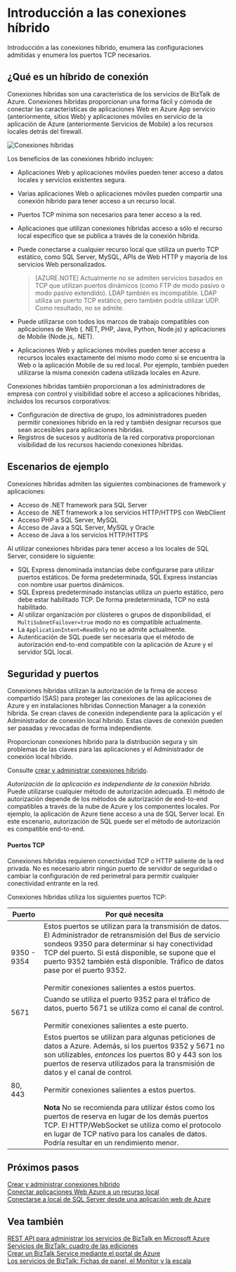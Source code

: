 <properties
    pageTitle="Introducción a las conexiones híbrido | Microsoft Azure"
    description="Obtenga información sobre conexiones híbridas, seguridad, puertos TCP y las configuraciones admitidas. MABS, WABS."
    services="biztalk-services"
    documentationCenter=""
    authors="MandiOhlinger"
    manager="erikre"
    editor=""/>

<tags
    ms.service="biztalk-services"
    ms.workload="integration"
    ms.tgt_pltfrm="na"
    ms.devlang="na"
    ms.topic="get-started-article"
    ms.date="10/18/2016"
    ms.author="ccompy"/>


# <a name="hybrid-connections-overview"></a>Introducción a las conexiones híbrido
Introducción a las conexiones híbrido, enumera las configuraciones admitidas y enumera los puertos TCP necesarios.


## <a name="what-is-a-hybrid-connection"></a>¿Qué es un híbrido de conexión

Conexiones híbridas son una característica de los servicios de BizTalk de Azure. Conexiones híbridas proporcionan una forma fácil y cómoda de conectar las características de aplicaciones Web en Azure App servicio (anteriormente, sitios Web) y aplicaciones móviles en servicio de la aplicación de Azure (anteriormente Servicios de Mobile) a los recursos locales detrás del firewall.

![Conexiones híbridas][HCImage]

Los beneficios de las conexiones híbrido incluyen:

- Aplicaciones Web y aplicaciones móviles pueden tener acceso a datos locales y servicios existentes segura.
- Varias aplicaciones Web o aplicaciones móviles pueden compartir una conexión híbrido para tener acceso a un recurso local.
- Puertos TCP mínima son necesarios para tener acceso a la red.
- Aplicaciones que utilizan conexiones híbridas acceso a sólo el recurso local específico que se publica a través de la conexión híbrida.
- Puede conectarse a cualquier recurso local que utiliza un puerto TCP estático, como SQL Server, MySQL, APIs de Web HTTP y mayoría de los servicios Web personalizados.

    > [AZURE.NOTE] Actualmente no se admiten servicios basados en TCP que utilizan puertos dinámicos (como FTP de modo pasivo o modo pasivo extendido). LDAP también es incompatible. LDAP utiliza un puerto TCP estático, pero también podría utilizar UDP. Como resultado, no se admite.

- Puede utilizarse con todos los marcos de trabajo compatibles con aplicaciones de Web (. NET, PHP, Java, Python, Node.js) y aplicaciones de Mobile (Node.js,. NET).
- Aplicaciones Web y aplicaciones móviles pueden tener acceso a recursos locales exactamente del mismo modo como si se encuentra la Web o la aplicación Mobile de su red local. Por ejemplo, también pueden utilizarse la misma conexión cadena utilizada locales en Azure.


Conexiones híbridas también proporcionan a los administradores de empresa con control y visibilidad sobre el acceso a aplicaciones híbridas, incluidos los recursos corporativos:

- Configuración de directiva de grupo, los administradores pueden permitir conexiones híbrido en la red y también designar recursos que sean accesibles para aplicaciones híbridas.
- Registros de sucesos y auditoría de la red corporativa proporcionan visibilidad de los recursos haciendo conexiones híbridas.


## <a name="example-scenarios"></a>Escenarios de ejemplo

Conexiones híbridas admiten las siguientes combinaciones de framework y aplicaciones:

- Acceso de .NET framework para SQL Server
- Acceso de .NET framework a los servicios HTTP/HTTPS con WebClient
- Acceso PHP a SQL Server, MySQL
- Acceso de Java a SQL Server, MySQL y Oracle
- Acceso de Java a los servicios HTTP/HTTPS

Al utilizar conexiones híbridas para tener acceso a los locales de SQL Server, considere lo siguiente:

- SQL Express denominada instancias debe configurarse para utilizar puertos estáticos. De forma predeterminada, SQL Express instancias con nombre usar puertos dinámicos.
- SQL Express predeterminado instancias utiliza un puerto estático, pero debe estar habilitado TCP. De forma predeterminada, TCP no está habilitado.
- Al utilizar organización por clústeres o grupos de disponibilidad, el `MultiSubnetFailover=true` modo no es compatible actualmente.
- La `ApplicationIntent=ReadOnly` no se admite actualmente.
- Autenticación de SQL puede ser necesaria que el método de autorización end-to-end compatible con la aplicación de Azure y el servidor SQL local.


## <a name="security-and-ports"></a>Seguridad y puertos

Conexiones híbridas utilizan la autorización de la firma de acceso compartido (SAS) para proteger las conexiones de las aplicaciones de Azure y en instalaciones híbridas Connection Manager a la conexión híbrida. Se crean claves de conexión independiente para la aplicación y el Administrador de conexión local híbrido. Estas claves de conexión pueden ser pasadas y revocadas de forma independiente.

Proporcionan conexiones híbrido para la distribución segura y sin problemas de las claves para las aplicaciones y el Administrador de conexión local híbrido.

Consulte [crear y administrar conexiones híbrido](integration-hybrid-connection-create-manage.md).

*Autorización de la aplicación es independiente de la conexión híbrida*. Puede utilizarse cualquier método de autorización adecuada. El método de autorización depende de los métodos de autorización de end-to-end compatibles a través de la nube de Azure y los componentes locales. Por ejemplo, la aplicación de Azure tiene acceso a una de SQL Server local. En este escenario, autorización de SQL puede ser el método de autorización es compatible end-to-end.

#### <a name="tcp-ports"></a>Puertos TCP
Conexiones híbridas requieren conectividad TCP o HTTP saliente de la red privada. No es necesario abrir ningún puerto de servidor de seguridad o cambiar la configuración de red perimetral para permitir cualquier conectividad entrante en la red.

Conexiones híbridas utiliza los siguientes puertos TCP:

Puerto | Por qué necesita
--- | ---
9350 - 9354 | Estos puertos se utilizan para la transmisión de datos. El Administrador de retransmisión del Bus de servicio sondeos 9350 para determinar si hay conectividad TCP del puerto. Si está disponible, se supone que el puerto 9352 también está disponible. Tráfico de datos pase por el puerto 9352. <br/><br/>Permitir conexiones salientes a estos puertos.
5671 | Cuando se utiliza el puerto 9352 para el tráfico de datos, puerto 5671 se utiliza como el canal de control. <br/><br/>Permitir conexiones salientes a este puerto.
80, 443 | Estos puertos se utilizan para algunas peticiones de datos a Azure. Además, si los puertos 9352 y 5671 no son utilizables, *entonces* los puertos 80 y 443 son los puertos de reserva utilizados para la transmisión de datos y el canal de control.<br/><br/>Permitir conexiones salientes a estos puertos. <br/><br/>**Nota** No se recomienda para utilizar éstos como los puertos de reserva en lugar de los demás puertos TCP. El HTTP/WebSocket se utiliza como el protocolo en lugar de TCP nativo para los canales de datos. Podría resultar en un rendimiento menor.



## <a name="next-steps"></a>Próximos pasos

[Crear y administrar conexiones híbrido](integration-hybrid-connection-create-manage.md)<br/>
[Conectar aplicaciones Web Azure a un recurso local](../app-service-web/web-sites-hybrid-connection-get-started.md)<br/>
[Conectarse a local de SQL Server desde una aplicación web de Azure](../app-service-web/web-sites-hybrid-connection-connect-on-premises-sql-server.md)<br/>


## <a name="see-also"></a>Vea también

[REST API para administrar los servicios de BizTalk en Microsoft Azure](http://msdn.microsoft.com/library/azure/dn232347.aspx)
[Servicios de BizTalk: cuadro de las ediciones](biztalk-editions-feature-chart.md)<br/>
[Crear un BizTalk Service mediante el portal de Azure](biztalk-provision-services.md)<br/>
[Los servicios de BizTalk: Fichas de panel, el Monitor y la escala](biztalk-dashboard-monitor-scale-tabs.md)<br/>

[HCImage]: ./media/integration-hybrid-connection-overview/WABS_HybridConnectionImage.png
[HybridConnectionTab]: ./media/integration-hybrid-connection-overview/WABS_HybridConnectionTab.png
[HCOnPremSetup]: ./media/integration-hybrid-connection-overview/WABS_HybridConnectionOnPremSetup.png
[HCManageConnection]: ./media/integration-hybrid-connection-overview/WABS_HybridConnectionManageConn.png
